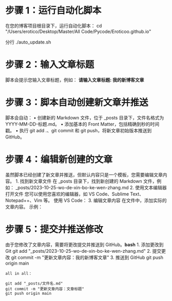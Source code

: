 # 步骤 1：运行自动化脚本

在您的博客项目根目录下，运行自动化脚本：
cd "/Users/erotico/Desktop/Master/All Code/Pycode/Eroticoo.github.io"

分行
./auto_update.sh

# 步骤 2：输入文章标题

脚本会提示您输入文章标题，例如：
**请输入文章标题: 我的新博客文章**

# 步骤 3：脚本自动创建新文章并推送

脚本会自动：
	•	创建新的 Markdown 文件，位于 _posts 目录下，文件名格式为 YYYY-MM-DD-标题.md。
	•	添加基本的 Front Matter，包括精确到秒的时间戳。
	•	执行 git add .、git commit 和 git push，将新文章初始版本推送到 GitHub。

# 步骤 4：编辑新创建的文章

虽然脚本已经创建了新文章并推送，但默认内容只是一个模板，您需要编辑文章内容。
	1.	找到新文章文件
在 _posts 目录下，找到新创建的 Markdown 文件，例如：
_posts/2023-10-25-wo-de-xin-bo-ke-wen-zhang.md
 	2.	使用文本编辑器打开文件
您可以使用您喜欢的编辑器，如 VS Code、Sublime Text、Notepad++、Vim 等。
使用 VS Code：
	3.	编辑文章内容
在文件中，添加实际的文章内容。
示例：

# 步骤 5：提交并推送修改

由于您修改了文章内容，需要将更改提交并推送到 GitHub。**bash**
	1.	添加更改到 Git 
    git add "_posts/2023-10-25-wo-de-xin-bo-ke-wen-zhang.md"
	2.	提交更改
    git commit -m "更新文章内容：我的新博客文章"
    3.	推送到 GitHub
    git push origin main


    all in all：

    git add "_posts/文件名.md"
    git commit -m "更新文章内容：文章标题"
    git push origin main